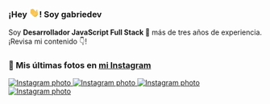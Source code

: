 <h3>¡Hey <img src="https://raw.githubusercontent.com/ABSphreak/ABSphreak/master/gifs/Hi.gif" width="20px" decondig="async">! Soy gabriedev</h3>

<p>Soy <strong>Desarrollador JavaScript Full Stack 🚀</strong> más de tres años de experiencia.<br />¡Revisa mi contenido 👇!</p>

### 📸 Mis últimas fotos en [mi Instagram](https://instagram.com/gabrie.dev)


<a href='https://instagram.com/p/CygbQv4uqxM' target='_blank'>
  <img width='20%' src='https://instagram.fkiv7-1.fna.fbcdn.net/v/t51.2885-15/391525959_236593062741789_5868561716480810596_n.webp?stp=dst-jpg_e35&_nc_ht=instagram.fkiv7-1.fna.fbcdn.net&_nc_cat=109&_nc_ohc=drQ7iemqdZQAX8g5AwW&edm=APU89FABAAAA&ccb=7-5&oh=00_AfATtt2P0eQH4znHUAxoVGrs6MH7edS2Dj8OXJiCV0Fecw&oe=654350A5&_nc_sid=bc0c2c' alt='Instagram photo' />
</a>
<a href='https://instagram.com/p/CxTmOF6vN8M' target='_blank'>
  <img width='20%' src='https://instagram.fkiv7-1.fna.fbcdn.net/v/t51.2885-15/378565944_323878180141713_8920720304536029091_n.jpg?stp=dst-jpg_e15&_nc_ht=instagram.fkiv7-1.fna.fbcdn.net&_nc_cat=109&_nc_ohc=sG5jYQFmUxMAX-4vLYR&edm=APU89FABAAAA&ccb=7-5&oh=00_AfACEe3YMQSL-8eH7_R1qBH8l5QkS8Q735096bJR0Vv4YQ&oe=65443D18&_nc_sid=bc0c2c' alt='Instagram photo' />
</a>
<a href='https://instagram.com/p/CxLlYVlupp3' target='_blank'>
  <img width='20%' src='https://instagram.fkiv7-1.fna.fbcdn.net/v/t51.2885-15/377997579_196784406648750_7872949112471886655_n.webp?stp=dst-jpg_e35&_nc_ht=instagram.fkiv7-1.fna.fbcdn.net&_nc_cat=106&_nc_ohc=AaAwvEzic1wAX_DiWxu&edm=APU89FABAAAA&ccb=7-5&oh=00_AfDuNM7fRt9klZm6MUmSFFeThSKa4toAPYphX2X4sa1s9A&oe=6543A81B&_nc_sid=bc0c2c' alt='Instagram photo' />
</a>
<a href='https://instagram.com/p/CxIn_Irugo4' target='_blank'>
  <img width='20%' src='https://instagram.fkiv7-1.fna.fbcdn.net/v/t51.2885-15/376780815_821779196307492_4053583912414574279_n.jpg?stp=dst-jpg_e15&_nc_ht=instagram.fkiv7-1.fna.fbcdn.net&_nc_cat=100&_nc_ohc=hK90ABZY7RUAX-IVz_2&edm=APU89FABAAAA&ccb=7-5&oh=00_AfBe0F5hoxtEDTyerPXegsGwPkryN5-J32W8FCI_8rxh6Q&oe=654474C3&_nc_sid=bc0c2c' alt='Instagram photo' />
</a>
